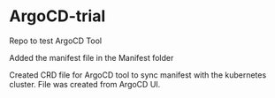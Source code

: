 # ArgoCD-trial
Repo to test ArgoCD Tool

Added the manifest file in the Manifest folder

Created CRD file for ArgoCD tool to sync manifest with the kubernetes cluster. File was created from ArgoCD UI.
